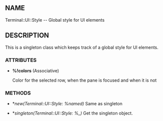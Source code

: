 ## NAME

Terminal::UI::Style -- Global style for UI elements

## DESCRIPTION

This is a singleton class which keeps track of a global style for UI elements.

### ATTRIBUTES

* **%!colors** (Associative)

  Color for the selected row, when the pane is focused and when it is not


### METHODS

* **new(Terminal::UI::Style: *%named)**
  Same as singleton

* **singleton(Terminal::UI::Style: *%_)**
  Get the singleton object.
